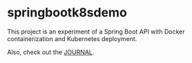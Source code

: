# springbootk8sdemo

This project is an experiment of a Spring Boot API with Docker containerization and Kubernetes deployment.  

Also, check out the [JOURNAL](JOURNAL.md).